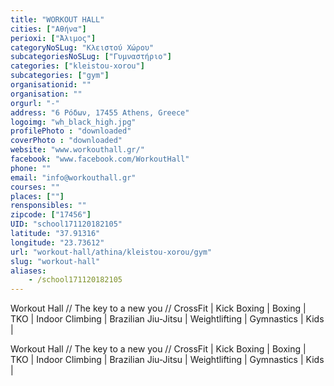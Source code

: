 ```yaml
---
title: "WORKOUT HALL"
cities: ["Αθήνα"]
perioxi: ["Άλιμος"]
categoryNoSLug: "Κλειστού Χώρου"
subcategoriesNoSLug: ["Γυμναστήριο"]
categories: ["kleistou-xorou"]
subcategories: ["gym"]
organisationid: ""
organisation: ""
orgurl: "-"
address: "6 Ρόδων, 17455 Athens, Greece"
logoimg: "wh_black_high.jpg"
profilePhoto : "downloaded"
coverPhoto : "downloaded"
website: "www.workouthall.gr/"
facebook: "www.facebook.com/WorkoutHall"
phone: ""
email: "info@workouthall.gr"
courses: ""
places: [""]
rensponsibles: ""
zipcode: ["17456"]
UID: "school171120182105"
latitude: "37.91316"
longitude: "23.73612"
url: "workout-hall/athina/kleistou-xorou/gym"
slug: "workout-hall"
aliases:
    - /school171120182105
---
```



Workout Hall // The key to a new you // CrossFit | Kick Boxing | Boxing | TKO | Indoor Climbing | Brazilian Jiu-Jitsu | Weightlifting | Gymnastics | Kids |

Workout Hall // The key to a new you // CrossFit | Kick Boxing | Boxing | TKO | Indoor Climbing | Brazilian Jiu-Jitsu | Weightlifting | Gymnastics | Kids |